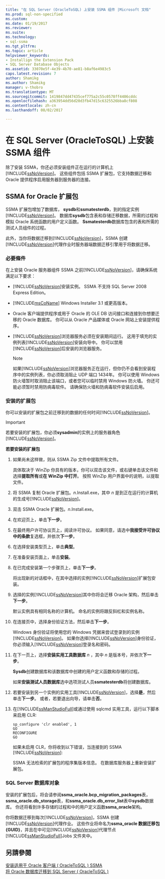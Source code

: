 ```yaml
---
title: "在 SQL Server (OracleToSQL) 上安装 SSMA 组件 |Microsoft 文档"
ms.prod: sql-non-specified
ms.custom: 
ms.date: 01/19/2017
ms.reviewer: 
ms.suite: 
ms.technology:
- sql-ssma
ms.tgt_pltfrm: 
ms.topic: article
helpviewer_keywords:
- Installign the Extension Pack
- SQL Server Database Objects
ms.assetid: 33070e5f-4e39-4b70-ae81-b8af6e4983c5
caps.latest.revision: 7
author: Shamikg
ms.author: Shamikg
manager: v-thobro
ms.translationtype: MT
ms.sourcegitcommit: 1419847dd47435cef775a2c55c0578ff4406cddc
ms.openlocfilehash: a363954dd56d20d3fb47d15c6325526bba8cf808
ms.contentlocale: zh-cn
ms.lasthandoff: 08/02/2017

---
```

# <a name="installing-ssma-components-on-sql-server-oracletosql"></a>在 SQL Server (OracleToSQL) 上安装 SSMA 组件
除了安装 SSMA，你还必须安装组件正在运行的计算机上[!INCLUDE[ssNoVersion](../../includes/ssnoversion_md.md)]。 这些组件包括 SSMA 扩展包，它支持数据迁移和 Oracle 提供程序启用服务器到服务器的连接。  
  
## <a name="ssma-for-oracle-extension-pack"></a>SSMA for Oracle 扩展包  
SSMA 扩展包增加了数据库， **sysdb**和**ssmatesterdb**，到的指定实例[!INCLUDE[ssNoVersion](../../includes/ssnoversion_md.md)]。 数据库**sysdb**包含表和存储迁移数据，所需的过程和模拟 Oracle 系统函数的用户定义函数。 **Ssmatesterdb**数据库包含的表和所需的测试人员组件的过程。  
  
此外，当你将数据迁移到[!INCLUDE[ssNoVersion](../../includes/ssnoversion_md.md)]，SSMA 创建[!INCLUDE[ssNoVersion](../../includes/ssnoversion_md.md)]代理作业时服务器端数据迁移引擎用于将数据迁移。  
  
### <a name="prerequisites"></a>必要條件  
在上安装 Oracle 服务器组件 SSMA 之前[!INCLUDE[ssNoVersion](../../includes/ssnoversion_md.md)]，请确保系统满足以下要求：  
  
-   [!INCLUDE[ssNoVersion](../../includes/ssnoversion_md.md)]安装实例。 SSMA 不支持 SQL Server 2008 Express Edition。  
  
-   [!INCLUDE[msCoName](../../includes/msconame_md.md)] Windows Installer 3.1 或更高版本。  
  
-   Oracle 客户端提供程序或用于 Oracle 的 OLE DB 访问接口和连接到你想要迁移的 Oracle 数据库。 你可以从 Oracle 产品媒体或 Oracle 网站上安装提供程序。  
  
-   [!INCLUDE[ssNoVersion](../../includes/ssnoversion_md.md)]浏览器服务必须在安装期间运行。 这用于填充的实例列表[!INCLUDE[ssNoVersion](../../includes/ssnoversion_md.md)]安装向导中。 你可以禁用[!INCLUDE[ssNoVersion](../../includes/ssnoversion_md.md)]后安装的浏览器服务。  
  
    > [!NOTE]  
    > 如果[!INCLUDE[ssNoVersion](../../includes/ssnoversion_md.md)]浏览器服务正在运行，但你仍不会看到安装程序中的实例列表，你必须取消阻止 UDP 端口 1434年。 你可以使用 Windows 防火墙暂时取消阻止该端口，或者您可以临时禁用 Windows 防火墙。 你还可能必须暂时禁用防病毒软件。 请确保防火墙和防病毒软件安装后启用。  
  
### <a name="installing-the-extension-pack"></a>安装的扩展包  
你可以安装的扩展包之前迁移到的数据的任何时间[!INCLUDE[ssNoVersion](../../includes/ssnoversion_md.md)]。  
  
> [!IMPORTANT]  
> 若要安装的扩展包，你必须**sysadmin**的实例上的服务器角色[!INCLUDE[ssNoVersion](../../includes/ssnoversion_md.md)]。  
  
**若要安装的扩展包**  
  
1.  如果尚未这样做，则从 SSMA Zip 文件中提取所有文件。  
  
    具体取决于 WinZip 你具有的版本，你可以双击该文件，或右键单击该文件和选择**提取所有**或**在 WinZip 中打开**。 按照 WinZip 用户界面中的说明，以提取文件。  
  
2.  将 SSMA 复制 Oracle 扩展包。*n*.Install.exe，其中 *n* 是到正在运行的计算机的生成号[!INCLUDE[ssNoVersion](../../includes/ssnoversion_md.md)]。  
  
3.  双击 SSMA Oracle 扩展包。*n*.Install.exe。  
  
4.  在欢迎页上，单击**下一步**。  
  
5.  在最终用户许可协议页上，阅读许可协议。 如果同意，请选中**我接受许可协议中的条款**复选框，并依次**下一步**。  
  
6.  在选择安装类型页上，单击**典型**。  
  
7.  在准备安装页面上，单击**安装**。  
  
8.  在已完成安装第一个步骤页上，单击**下一步**。  
  
    将出现新的对话框中，在其中选择的实例[!INCLUDE[ssNoVersion](../../includes/ssnoversion_md.md)]扩展包安装。  
  
9. 选择的实例[!INCLUDE[ssNoVersion](../../includes/ssnoversion_md.md)]其中你将会迁移 Oracle 架构，然后单击**下一步**。  
  
    默认实例具有相同名称的计算机。 命名的实例将跟反斜杠和实例名称。  
  
10. 在连接页中，选择身份验证方法，然后单击**下一步**。  
  
    Windows 身份验证将使用您的 Windows 凭据来尝试登录到的实例[!INCLUDE[ssNoVersion](../../includes/ssnoversion_md.md)]。 如果你选择[!INCLUDE[ssNoVersion](../../includes/ssnoversion_md.md)]身份验证，你必须输入[!INCLUDE[ssNoVersion](../../includes/ssnoversion_md.md)]登录名和密码。  
  
11. 在下一页上，选择**安装实用工具数据库**  *n* ，其中 *n* 是版本号，并依次**下一步**。  
  
    **Sysdb**创建数据库和该数据库中创建的用户定义函数和存储的过程。  
  
    如果**安装测试人员数据库**选中选项测试人员**ssmatesterdb**将创建数据库。  
  
12. 若要安装到另一个实例的实用工具[!INCLUDE[ssNoVersion](../../includes/ssnoversion_md.md)]，选择**是**，然后单击**下一步**。 或者，若要退出向导，请单击**否**。  
  
13. 在[!INCLUDE[ssManStudioFull](../../includes/ssmanstudiofull_md.md)]或通过使用 sqlcmd 实用工具，运行以下脚本来启用 CLR:  
  
    ```  
    sp_configure 'clr enabled', 1  
    GO  
    RECONFIGURE  
    GO  
    ```  
    如果未启用 CLR，你将收到以下错误，当连接到的 SSMA [!INCLUDE[ssNoVersion](../../includes/ssnoversion_md.md)]:  
  
    SSMA 无法检索的扩展包的程序集版本信息。 在数据库服务器上重新安装扩展包。  
  
### <a name="sql-server-database-objects"></a>SQL Server 数据库对象  
安装的扩展包后，将会请参阅**ssma_oracle.bcp_migration_packages**表， **ssma_oracle.db_storage**表，和**ssma_oracle.db_error_list**表中**sysdb**数据库。 你还将看到许多存储的过程和中的用户定义函数**ssma_oracle**架构。  
  
你将数据迁移到每次[!INCLUDE[ssNoVersion](../../includes/ssnoversion_md.md)]，SSMA 创建[!INCLUDE[ssNoVersion](../../includes/ssnoversion_md.md)]代理作业。 这些作业将命名为**ssma_oracle 数据迁移包 {GUID}**，并且在中可见[!INCLUDE[ssNoVersion](../../includes/ssnoversion_md.md)]代理节点[!INCLUDE[ssManStudioFull](../../includes/ssmanstudiofull_md.md)]Jobs 文件夹中。  
  
## <a name="see-also"></a>另請參閱  
[安装适用于 Oracle 客户端 &#40; OracleToSQL &#41; SSMA](../../ssma/oracle/installing-ssma-for-oracle-client-oracletosql.md)  
[将 Oracle 数据库迁移到 SQL Server &#40; OracleToSQL &#41;](../../ssma/oracle/migrating-oracle-databases-to-sql-server-oracletosql.md)  
  


